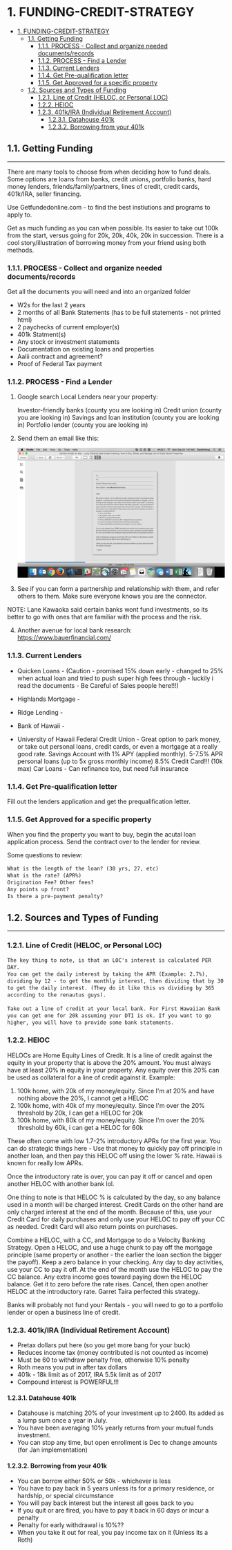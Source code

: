 # 1. FUNDING-CREDIT-STRATEGY

<!-- TOC -->

- [1. FUNDING-CREDIT-STRATEGY](#1-funding-credit-strategy)
  - [1.1. Getting Funding](#11-getting-funding)
    - [1.1.1. PROCESS - Collect and organize needed documents/records](#111-process---collect-and-organize-needed-documentsrecords)
    - [1.1.2. PROCESS - Find a Lender](#112-process---find-a-lender)
    - [1.1.3. Current Lenders](#113-current-lenders)
    - [1.1.4. Get Pre-qualification letter](#114-get-pre-qualification-letter)
    - [1.1.5. Get Approved for a specific property](#115-get-approved-for-a-specific-property)
  - [1.2. Sources and Types of Funding](#12-sources-and-types-of-funding)
    - [1.2.1. Line of Credit (HELOC, or Personal LOC)](#121-line-of-credit-heloc-or-personal-loc)
    - [1.2.2. HElOC](#122-heloc)
    - [1.2.3. 401k/IRA (Individual Retirement Account)](#123-401kira-individual-retirement-account)
      - [1.2.3.1. Datahouse 401k](#1231-datahouse-401k)
      - [1.2.3.2. Borrowing from your 401k](#1232-borrowing-from-your-401k)

<!-- /TOC -->

## 1.1. Getting Funding

---

There are many tools to choose from when deciding how to fund deals. Some options are loans from banks, credit unions, portfolio banks, hard money lenders, friends/family/partners, lines of credit, credit cards,
401k/IRA, seller financing.

Use Getfundedonline.com - to find the best instiutions and programs to apply to.

Get as much funding as you can when possible. Its easier to take out 100k from the start, versus going for 20k, 20k, 40k, 20k in succession. There is a cool story/illustration of borrowing money from your friend using both methods.

### 1.1.1. PROCESS - Collect and organize needed documents/records

Get all the documents you will need and into an organized folder

- W2s for the last 2 years
- 2 months of all Bank Statements (has to be full statements - not printed html)
- 2 paychecks of current employer(s)
- 401k Statment(s)
- Any stock or investment statements
- Documentation on existing loans and properties
- Aalii contract and agreement?
- Proof of Federal Tax payment

### 1.1.2. PROCESS - Find a Lender

1. Google search Local Lenders near your property:

   Investor-friendly banks (county you are looking in)
   Credit union (county you are looking in)
   Savings and loan institution (county you are looking in)
   Portfolio lender (county you are looking in)

2. Send them an email like this:

   ![](lib/Letter-to-Prospective-Credit-Union-or-Lender.png)

3. See if you can form a partnership and relationship with them, and refer others to them. Make sure everyone knows you are the connector.

NOTE: Lane Kawaoka said certain banks wont fund investments, so its better to go with ones that are familiar with the process and the risk.

4. Another avenue for local bank research: https://www.bauerfinancial.com/

### 1.1.3. Current Lenders

- Quicken Loans -
  (Caution - promised 15% down early - changed to 25% when actual loan and tried to push super high fees through - luckily i read the documents - Be Careful of Sales people here!!!)

- Highlands Mortgage -

- Ridge Lending -

- Bank of Hawaii -

- University of Hawaii Federal Credit Union -
  Great option to park money, or take out personal loans, credit cards, or even a mortgage at a really good rate.
  Savings Account with 1% APY (applied monthly).
  5-7.5% APR personal loans (up to 5x gross monthly income)
  8.5% Credit Card!!! (10k max)
  Car Loans - Can refinance too, but need full insurance

### 1.1.4. Get Pre-qualification letter

Fill out the lenders application and get the prequalification letter.

### 1.1.5. Get Approved for a specific property

When you find the property you want to buy, begin the acutal loan application process. Send the contract over to the lender for review.

Some questions to review:

    What is the length of the loan? (30 yrs, 27, etc)
    What is the rate? (APR%)
    Origination Fee? Other fees?
    Any points up front?
    Is there a pre-payment penalty?

## 1.2. Sources and Types of Funding

---

### 1.2.1. Line of Credit (HELOC, or Personal LOC)

    The key thing to note, is that an LOC's interest is calculated PER DAY.
    You can get the daily interest by taking the APR (Example: 2.7%), dividing by 12 - to get the monthly interest, then dividing that by 30 to get the daily interest. (They do it like this vs dividing by 365 according to the renautus guys).

    Take out a line of credit at your local bank. For First Hawaiian Bank you can get one for 20k assuming your DTI is ok. If you want to go higher, you will have to provide some bank statements.

### 1.2.2. HElOC

HELOCs are Home Equity Lines of Credit. It is a line of credit against the equity in your property that is above the 20% amount. You must always have at least 20% in equity in your property. Any equity over this 20% can be used as collateral for a line of credit against it. Example:

1. 100k home, with 20k of my money/equity. Since I'm at 20% and have nothing above the 20%, I cannot get a HELOC
2. 100k home, with 40k of my money/equity. Since I'm over the 20% threshold by 20k, I can get a HELOC for 20k
3. 100k home, with 80k of my money/equity. Since I'm over the 20% threshold by 60k, i can get a HELOC for 60k

These often come with low 1.7-2% introductory APRs for the first year. You can do strategic things here - Use that money to quickly pay off principle in another loan, and then pay this HELOC off using the lower % rate. Hawaii is known for really low APRs.

Once the introductory rate is over, you can pay it off or cancel and open another HELOC with another bank lol.

One thing to note is that HELOC % is calculated by the day, so any balance used in a month will be charged interest. Credit Cards on the other hand are only charged interest at the end of the month. Because of this, use your Credit Card for daily purchases and only use your HELOC to pay off your CC as needed. Credit Card will also return points on purchases.

Combine a HELOC, with a CC, and Mortgage to do a Velocity Banking Strategy. Open a HELOC, and use a huge chunk to pay off the mortgage principle (same property or another - the earlier the loan section the bigger the payoff). Keep a zero balance in your checking. Any day to day activities, use your CC to pay it off. At the end of the month use the HELOC to pay the CC balance. Any extra income goes toward paying down the HELOC balance. Get it to zero before the rate rises. Cancel, then open another HELOC at the introductory rate. Garret Taira perfected this strategy.

Banks will probably not fund your Rentals - you will need to go to a portfolio lender or open a business line of credit.

### 1.2.3. 401k/IRA (Individual Retirement Account)

- Pretax dollars put here (so you get more bang for your buck)
- Reduces income tax (money contributed is not counted as income)
- Must be 60 to withdraw penalty free, otherwise 10% penalty
- Roth means you put in after tax dollars
- 401k - 18k limit as of 2017, IRA 5.5k limit as of 2017
- Compound interest is POWERFUL!!!

#### 1.2.3.1. Datahouse 401k

- Datahouse is matching 20% of your investment up to 2400. Its added as a lump sum once a year in July.
- You have been averaging 10% yearly returns from your mutual funds investment.
- You can stop any time, but open enrollment is Dec to change amounts (for Jan implementation)

#### 1.2.3.2. Borrowing from your 401k

- You can borrow either 50% or 50k - whichever is less
- You have to pay back in 5 years unless its for a primary residence, or hardship, or special circumstance
- You will pay back interest but the interest all goes back to you
- If you quit or are fired, you have to pay it back in 60 days or incur a penalty
- Penalty for early withdrawal is 10%??
- When you take it out for real, you pay income tax on it (Unless its a Roth)
